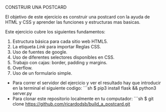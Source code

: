 CONSTRUIR UNA POSTCARD

El objetivo de este ejercicio es construir una postcard con la ayuda de HTML y CSS y aprender las funciones y estructuras mas basicas.

Este ejercicio cubre los siguientes fundamentos:
1. Estructura básica para cada sitio web HTML5.
2. La etiqueta *Link* para importar Reglas CSS.
3. Uso de fuentes de google.
3. Uso de diferentes selectores disponibles en CSS.
4. Trabajo con cajas: border, padding y margins.
5. Overflow.
6. Uso de un formulario simple.

* Para correr el servidor del ejercicio y ver el resultado hay que introducir en la terminal el siguiente codigo: ```sh $ pip3 install flask && python3 server.py
* Para clonar este repositorio localmente en tu computador: ```sh $ git clone https://github.com/ricardodsb/build_a_postcard.git
